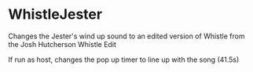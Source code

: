 # WhistleJester
Changes the Jester's wind up sound to an edited version of Whistle from the Josh Hutcherson Whistle Edit

If run as host, changes the pop up timer to line up with the song (41.5s)